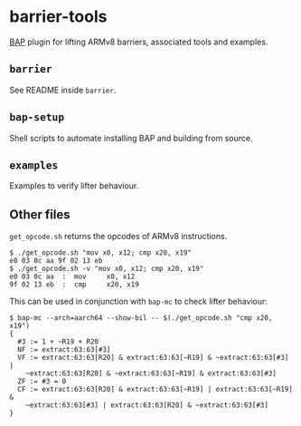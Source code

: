# barrier-tools
[BAP](https://github.com/BinaryAnalysisPlatform/bap) plugin for lifting ARMv8 barriers, associated tools and examples.

## `barrier`
See README inside `barrier`.

## `bap-setup`
Shell scripts to automate installing BAP and building from source.

## `examples`
Examples to verify lifter behaviour.

## Other files
`get_opcode.sh` returns the opcodes of ARMv8 instructions.
```
$ ./get_opcode.sh "mov x0, x12; cmp x20, x19"
e0 03 0c aa 9f 02 13 eb
$ ./get_opcode.sh -v "mov x0, x12; cmp x20, x19"
e0 03 0c aa  :  mov     x0, x12
9f 02 13 eb  :  cmp     x20, x19
```
This can be used in conjunction with `bap-mc` to check lifter behaviour:
```
$ bap-mc --arch=aarch64 --show-bil -- $(./get_opcode.sh "cmp x20, x19")
{
  #3 := 1 + ~R19 + R20
  NF := extract:63:63[#3]
  VF := extract:63:63[R20] & extract:63:63[~R19] & ~extract:63:63[#3] |
    ~extract:63:63[R20] & ~extract:63:63[~R19] & extract:63:63[#3]
  ZF := #3 = 0
  CF := extract:63:63[R20] & extract:63:63[~R19] | extract:63:63[~R19] &
    ~extract:63:63[#3] | extract:63:63[R20] & ~extract:63:63[#3]
}
```
